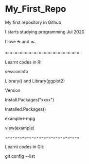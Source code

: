# My_First_Repo

My first repository in Github 

I starts studying programming Jul 2020

I love :coffee: and :swimmer:.

=-=-=-=-=-=-=-=-=-=-=-=-=-=-=-=

Learnt codes in R:

sessionInfo

Library() and Library(ggplot2)

Version

Install.Packages("xxxx")

Installed.Packages()

example<-mpg

view(example)

=-=-=-=-=-=-=-=-=-=-=-=-=-=-=-=

Learnt codes in Git:

git config --list
